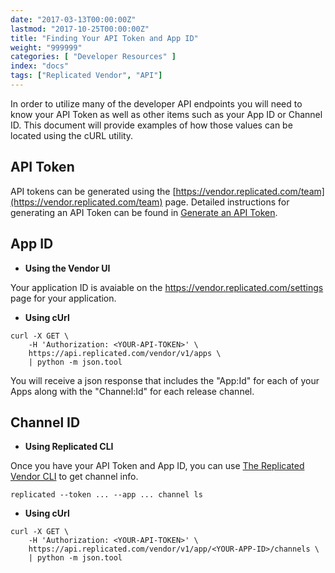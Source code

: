 ```yaml
---
date: "2017-03-13T00:00:00Z"
lastmod: "2017-10-25T00:00:00Z"
title: "Finding Your API Token and App ID"
weight: "999999"
categories: [ "Developer Resources" ]
index: "docs"
tags: ["Replicated Vendor", "API"]
---
```


In order to utilize many of the developer API endpoints you will need to know your API Token as well as other items such as your App ID or Channel ID. This document will provide examples of how those values can be located using the cURL utility.

## API Token

API tokens can be generated using the [https://vendor.replicated.com/team](https://vendor.replicated.com/team) page. Detailed instructions for generating an API Token can be found
in [Generate an API Token](/docs/kb/developer-resources/generate-api-token).

## App ID

- **Using the Vendor UI**

Your application ID is avaiable on the https://vendor.replicated.com/settings page for your application.

- **Using cUrl**

```shell
curl -X GET \
    -H 'Authorization: <YOUR-API-TOKEN>' \
    https://api.replicated.com/vendor/v1/apps \
    | python -m json.tool
```

You will receive a json response that includes the "App:Id" for each of your Apps along with the "Channel:Id" for each release channel.

## Channel ID

- **Using Replicated CLI**

Once you have your API Token and App ID, you can use [The Replicated Vendor CLI](/api/replicated-vendor-cli) to get channel info.

```shell
replicated --token ... --app ... channel ls
```


- **Using cUrl**

```shell
curl -X GET \
    -H 'Authorization: <YOUR-API-TOKEN>' \
    https://api.replicated.com/vendor/v1/app/<YOUR-APP-ID>/channels \
    | python -m json.tool
```
